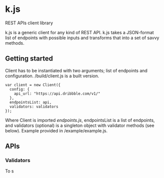 # k.js
REST APIs client library

k.js is a generic client for any kind of REST API. k.js takes a JSON-format list of endpoints with possible inputs and transforms that into a set of savvy methods. 

## Getting started

Client has to be instantiated with two arguments; list of endpoints and configuration. /build/client.js is a built version.

```
var client = new Client({
  config: {
    api_url: "https://api.dribbble.com/v1/"
  },
  endpointsList: api,
  validators: validators
});
```

Where Client is imported *endpoints.js*, endpointsList is a list of endpoints, and validators (optional) is a singleton object with validator methods (see below). Example provided in /example/example.js.

## APIs

### Validators

To s
